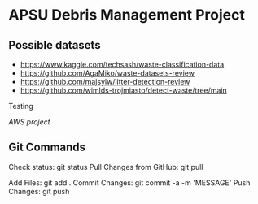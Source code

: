 # APSU Debris Management Project

## Possible datasets

- https://www.kaggle.com/techsash/waste-classification-data
- https://github.com/AgaMiko/waste-datasets-review
- https://github.com/majsylw/litter-detection-review
- https://github.com/wimlds-trojmiasto/detect-waste/tree/main

Testing

*AWS project*

## Git Commands


Check status: git status
Pull Changes from GitHub: git pull

Add Files: git add . 
Commit Changes: git commit -a -m 'MESSAGE'
Push Changes: git push